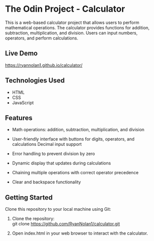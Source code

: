 # The Odin Project - Calculator

This is a web-based calculator project that allows users to perform mathematical operations. The calculator provides functions for addition, subtraction, multiplication, and division. Users can input numbers, operators, and perform calculations.

## Live Demo

https://ryannolan1.github.io/calculator/

## Technologies Used

- HTML
- CSS
- JavaScript

## Features

- Math operations: addition, subtraction, multiplication, and division

- User-friendly interface with buttons for digits, operators, and calculations
Decimal input support

- Error handling to prevent division by zero

- Dynamic display that updates during calculations

- Chaining multiple operations with correct operator precedence

- Clear and backspace functionality

## Getting Started

Clone this repository to your local machine using Git:

1. Clone the repository:
   <br>git clone https://github.com/RyanNolan1/calculator.git

2. Open index.html in your web browser to interact with the calculator.
